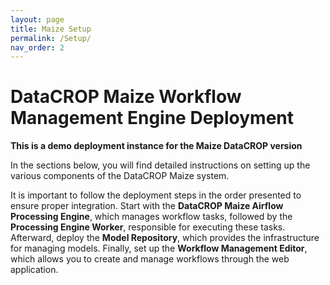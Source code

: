```yaml
---
layout: page
title: Maize Setup
permalink: /Setup/
nav_order: 2
---
```


# DataCROP Maize Workflow Management Engine Deployment

**This is a demo deployment instance for the Maize DataCROP version**



In the sections below, you will find detailed instructions on setting up the various components of the DataCROP Maize system. 

It is important to follow the deployment steps in the order presented to ensure proper integration. Start with the **DataCROP Maize Airflow Processing Engine**, which manages workflow tasks, followed by the **Processing Engine Worker**, responsible for executing these tasks. Afterward, deploy the **Model Repository**, which provides the infrastructure for managing models. Finally, set up the **Workflow Management Editor**, which allows you to create and manage workflows through the web application.

